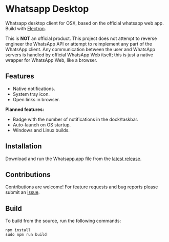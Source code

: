 # Whatsapp Desktop

Whatsapp desktop client for OSX, based on the official whatsapp web app. Build with [Electron](http://electron.atom.io/).  

This is **NOT** an official product. This project does not attempt to reverse engineer the WhatsApp API or attempt to reimplement any part of the WhatsApp client. Any communication between the user and WhatsApp servers is handled by official WhatsApp Web itself; this is just a native wrapper for WhatsApp Web, like a browser.

## Features

* Native notifications.  
* System tray icon.  
* Open links in browser.  

**Planned features:**  

* Badge with the number of notifications in the dock/taskbar.  
* Auto-launch on OS startup.  
* Windows and Linux builds.  

## Installation

Download and run the Whatsapp.app file from the [latest release](https://github.com/bcalik/Whatsapp-Desktop/releases).

## Contributions

Contributions are welcome! For feature requests and bug reports please submit an [issue](https://github.com/bcalik/whatsapp-desktop/issues).

## Build

To build from the source, run the following commands:  

`npm install`  
`sudo npm run build`  